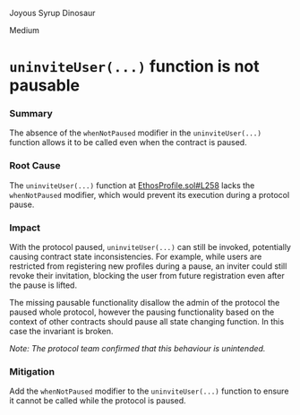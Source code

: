 Joyous Syrup Dinosaur

Medium

# `uninviteUser(...)` function is not pausable

### Summary

The absence of the `whenNotPaused` modifier in the `uninviteUser(...)` function allows it to be called even when the contract is paused.

### Root Cause

The `uninviteUser(...)` function at [EthosProfile.sol#L258](https://github.com/sherlock-audit/2024-10-ethos-network/blob/db37b9dc2b792e245eb683d8a956bcb7ef2f1a27/ethos/packages/contracts/contracts/EthosProfile.sol#L258) lacks the `whenNotPaused` modifier, which would prevent its execution during a protocol pause.

### Impact

With the protocol paused, `uninviteUser(...)` can still be invoked, potentially causing contract state inconsistencies. For example, while users are restricted from registering new profiles during a pause, an inviter could still revoke their invitation, blocking the user from future registration even after the pause is lifted. 

The missing pausable functionality disallow the admin of the protocol the paused whole protocol, however the pausing functionality based on the context of other contracts should pause all state changing function. In this case the invariant is broken.

*Note: The protocol team confirmed that this behaviour is unintended.*

### Mitigation

Add the `whenNotPaused` modifier to the `uninviteUser(...)` function to ensure it cannot be called while the protocol is paused.